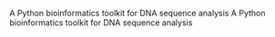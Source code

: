A Python bioinformatics toolkit for DNA sequence analysis
A Python bioinformatics toolkit for DNA sequence analysis
